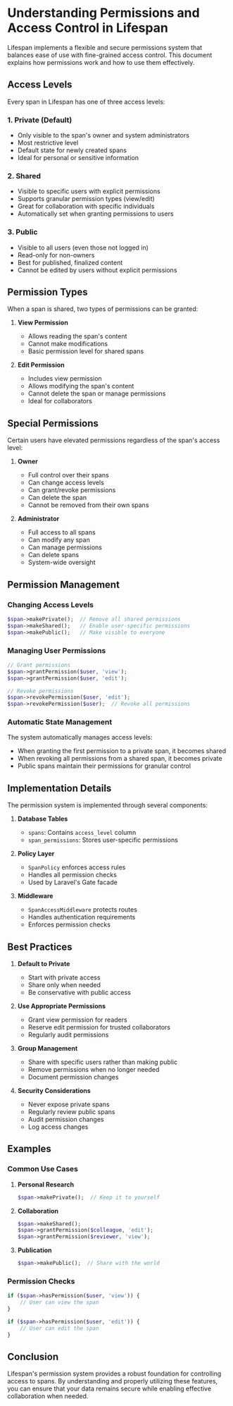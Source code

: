# Understanding Permissions and Access Control in Lifespan

Lifespan implements a flexible and secure permissions system that balances ease of use with fine-grained access control. This document explains how permissions work and how to use them effectively.

## Access Levels

Every span in Lifespan has one of three access levels:

### 1. Private (Default)
- Only visible to the span's owner and system administrators
- Most restrictive level
- Default state for newly created spans
- Ideal for personal or sensitive information

### 2. Shared
- Visible to specific users with explicit permissions
- Supports granular permission types (view/edit)
- Great for collaboration with specific individuals
- Automatically set when granting permissions to users

### 3. Public
- Visible to all users (even those not logged in)
- Read-only for non-owners
- Best for published, finalized content
- Cannot be edited by users without explicit permissions

## Permission Types

When a span is shared, two types of permissions can be granted:

1. **View Permission**
   - Allows reading the span's content
   - Cannot make modifications
   - Basic permission level for shared spans

2. **Edit Permission**
   - Includes view permission
   - Allows modifying the span's content
   - Cannot delete the span or manage permissions
   - Ideal for collaborators

## Special Permissions

Certain users have elevated permissions regardless of the span's access level:

1. **Owner**
   - Full control over their spans
   - Can change access levels
   - Can grant/revoke permissions
   - Can delete the span
   - Cannot be removed from their own spans

2. **Administrator**
   - Full access to all spans
   - Can modify any span
   - Can manage permissions
   - Can delete spans
   - System-wide oversight

## Permission Management

### Changing Access Levels

```php
$span->makePrivate();  // Remove all shared permissions
$span->makeShared();   // Enable user-specific permissions
$span->makePublic();   // Make visible to everyone
```

### Managing User Permissions

```php
// Grant permissions
$span->grantPermission($user, 'view');
$span->grantPermission($user, 'edit');

// Revoke permissions
$span->revokePermission($user, 'edit');
$span->revokePermission($user);  // Revoke all permissions
```

### Automatic State Management

The system automatically manages access levels:

- When granting the first permission to a private span, it becomes shared
- When revoking all permissions from a shared span, it becomes private
- Public spans maintain their permissions for granular control

## Implementation Details

The permission system is implemented through several components:

1. **Database Tables**
   - `spans`: Contains `access_level` column
   - `span_permissions`: Stores user-specific permissions

2. **Policy Layer**
   - `SpanPolicy` enforces access rules
   - Handles all permission checks
   - Used by Laravel's Gate facade

3. **Middleware**
   - `SpanAccessMiddleware` protects routes
   - Handles authentication requirements
   - Enforces permission checks

## Best Practices

1. **Default to Private**
   - Start with private access
   - Share only when needed
   - Be conservative with public access

2. **Use Appropriate Permissions**
   - Grant view permission for readers
   - Reserve edit permission for trusted collaborators
   - Regularly audit permissions

3. **Group Management**
   - Share with specific users rather than making public
   - Remove permissions when no longer needed
   - Document permission changes

4. **Security Considerations**
   - Never expose private spans
   - Regularly review public spans
   - Audit permission changes
   - Log access changes

## Examples

### Common Use Cases

1. **Personal Research**
   ```php
   $span->makePrivate();  // Keep it to yourself
   ```

2. **Collaboration**
   ```php
   $span->makeShared();
   $span->grantPermission($colleague, 'edit');
   $span->grantPermission($reviewer, 'view');
   ```

3. **Publication**
   ```php
   $span->makePublic();  // Share with the world
   ```

### Permission Checks

```php
if ($span->hasPermission($user, 'view')) {
    // User can view the span
}

if ($span->hasPermission($user, 'edit')) {
    // User can edit the span
}
```

## Conclusion

Lifespan's permission system provides a robust foundation for controlling access to spans. By understanding and properly utilizing these features, you can ensure that your data remains secure while enabling effective collaboration when needed. 